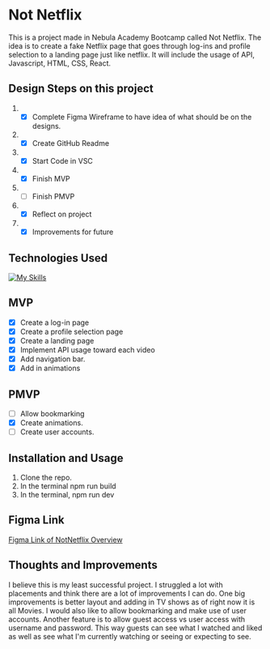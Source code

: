 # Not Netflix

This is a project made in Nebula Academy Bootcamp called Not Netflix. The idea is to create a fake Netflix page that goes through log-ins and profile selection to a landing page just like netflix. It will include the usage of API, Javascript, HTML, CSS, React.

## Design Steps on this project

1. - [x] Complete Figma Wireframe to have idea of what should be on the designs.
2. - [x] Create GitHub Readme
3. - [x] Start Code in VSC
4. - [x] Finish MVP
5. - [ ] Finish PMVP
6. - [X] Reflect on project
7. - [X] Improvements for future

## Technologies Used

[![My Skills](https://skillicons.dev/icons?i=js,html,css,react)](https://skillicons.dev)


## MVP

- [x] Create a log-in page
- [x] Create a profile selection page
- [x] Create a landing page
- [x] Implement API usage toward each video
- [x] Add navigation bar.
- [x] Add in animations

## PMVP

- [ ] Allow bookmarking
- [X] Create animations.
- [ ] Create user accounts.

## Installation and Usage

1. Clone the repo.
2. In the terminal npm run build
3. In the terminal, npm run dev

## Figma Link
[Figma Link of NotNetflix Overview](https://www.figma.com/file/hfXjg1V2v1UczEHQdGLjyn/Not-Netflix?type=design&node-id=0%3A1&mode=design&t=KjW8fAhzjMq0bqUR-1)

## Thoughts and Improvements

I believe this is my least successful project. I struggled a lot with placements and think there are a lot of improvements I can do. One big improvements is better layout and adding in TV shows as of right now it is all Movies. I would also like to allow bookmarking and make use of user accounts. Another feature is to allow guest access vs user access with username and password. This way guests can see what I watched and liked as well as see what I'm currently watching or seeing or expecting to see.